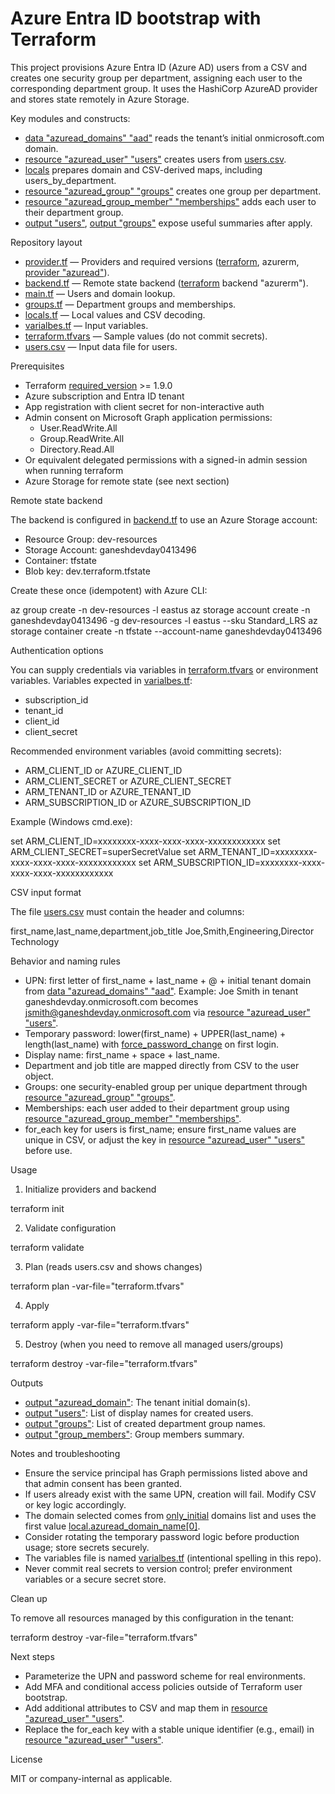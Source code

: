 # Azure Entra ID bootstrap with Terraform

This project provisions Azure Entra ID (Azure AD) users from a CSV and creates one security group per department, assigning each user to the corresponding department group. It uses the HashiCorp AzureAD provider and stores state remotely in Azure Storage.

Key modules and constructs:
- [data "azuread_domains" "aad"](main.tf:1) reads the tenant’s initial onmicrosoft.com domain.
- [resource "azuread_user" "users"](main.tf:5) creates users from [users.csv](users.csv).
- [locals](locals.tf:1) prepares domain and CSV-derived maps, including users_by_department.
- [resource "azuread_group" "groups"](groups.tf:1) creates one group per department.
- [resource "azuread_group_member" "memberships"](groups.tf:10) adds each user to their department group.
- [output "users"](output.tf:5), [output "groups"](output.tf:9) expose useful summaries after apply.

Repository layout

- [provider.tf](provider.tf) — Providers and required versions ([terraform](provider.tf:1), azurerm, [provider "azuread"](provider.tf:22)).
- [backend.tf](backend.tf) — Remote state backend ([terraform](backend.tf:1) backend "azurerm").
- [main.tf](main.tf) — Users and domain lookup.
- [groups.tf](groups.tf) — Department groups and memberships.
- [locals.tf](locals.tf) — Local values and CSV decoding.
- [varialbes.tf](varialbes.tf) — Input variables.
- [terraform.tfvars](terraform.tfvars) — Sample values (do not commit secrets).
- [users.csv](users.csv) — Input data file for users.

Prerequisites

- Terraform [required_version](provider.tf:9) >= 1.9.0
- Azure subscription and Entra ID tenant
- App registration with client secret for non-interactive auth
- Admin consent on Microsoft Graph application permissions:
  - User.ReadWrite.All
  - Group.ReadWrite.All
  - Directory.Read.All
- Or equivalent delegated permissions with a signed-in admin session when running terraform
- Azure Storage for remote state (see next section)

Remote state backend

The backend is configured in [backend.tf](backend.tf) to use an Azure Storage account:
- Resource Group: dev-resources
- Storage Account: ganeshdevday0413496
- Container: tfstate
- Blob key: dev.terraform.tfstate

Create these once (idempotent) with Azure CLI:

az group create -n dev-resources -l eastus
az storage account create -n ganeshdevday0413496 -g dev-resources -l eastus --sku Standard_LRS
az storage container create -n tfstate --account-name ganeshdevday0413496

Authentication options

You can supply credentials via variables in [terraform.tfvars](terraform.tfvars) or environment variables.
Variables expected in [varialbes.tf](varialbes.tf):
- subscription_id
- tenant_id
- client_id
- client_secret

Recommended environment variables (avoid committing secrets):
- ARM_CLIENT_ID or AZURE_CLIENT_ID
- ARM_CLIENT_SECRET or AZURE_CLIENT_SECRET
- ARM_TENANT_ID or AZURE_TENANT_ID
- ARM_SUBSCRIPTION_ID or AZURE_SUBSCRIPTION_ID

Example (Windows cmd.exe):

set ARM_CLIENT_ID=xxxxxxxx-xxxx-xxxx-xxxx-xxxxxxxxxxxx
set ARM_CLIENT_SECRET=superSecretValue
set ARM_TENANT_ID=xxxxxxxx-xxxx-xxxx-xxxx-xxxxxxxxxxxx
set ARM_SUBSCRIPTION_ID=xxxxxxxx-xxxx-xxxx-xxxx-xxxxxxxxxxxx

CSV input format

The file [users.csv](users.csv) must contain the header and columns:

first_name,last_name,department,job_title
Joe,Smith,Engineering,Director Technology

Behavior and naming rules

- UPN: first letter of first_name + last_name + @ + initial tenant domain from [data "azuread_domains" "aad"](main.tf:1).
  Example: Joe Smith in tenant ganeshdevday.onmicrosoft.com becomes jsmith@ganeshdevday.onmicrosoft.com via [resource "azuread_user" "users"](main.tf:5).
- Temporary password: lower(first_name) + UPPER(last_name) + length(last_name) with [force_password_change](main.tf:17) on first login.
- Display name: first_name + space + last_name.
- Department and job title are mapped directly from CSV to the user object.
- Groups: one security-enabled group per unique department through [resource "azuread_group" "groups"](groups.tf:1).
- Memberships: each user added to their department group using [resource "azuread_group_member" "memberships"](groups.tf:10).
- for_each key for users is first_name; ensure first_name values are unique in CSV, or adjust the key in [resource "azuread_user" "users"](main.tf:6) before use.

Usage

1) Initialize providers and backend

terraform init

2) Validate configuration

terraform validate

3) Plan (reads users.csv and shows changes)

terraform plan -var-file="terraform.tfvars"

4) Apply

terraform apply -var-file="terraform.tfvars"

5) Destroy (when you need to remove all managed users/groups)

terraform destroy -var-file="terraform.tfvars"

Outputs

- [output "azuread_domain"](output.tf:1): The tenant initial domain(s).
- [output "users"](output.tf:5): List of display names for created users.
- [output "groups"](output.tf:9): List of created department group names.
- [output "group_members"](output.tf:13): Group members summary.

Notes and troubleshooting

- Ensure the service principal has Graph permissions listed above and that admin consent has been granted.
- If users already exist with the same UPN, creation will fail. Modify CSV or key logic accordingly.
- The domain selected comes from [only_initial](main.tf:2) domains list and uses the first value [local.azuread_domain_name[0]](locals.tf:2).
- Consider rotating the temporary password logic before production usage; store secrets securely.
- The variables file is named [varialbes.tf](varialbes.tf) (intentional spelling in this repo).
- Never commit real secrets to version control; prefer environment variables or a secure secret store.

Clean up

To remove all resources managed by this configuration in the tenant:

terraform destroy -var-file="terraform.tfvars"

Next steps

- Parameterize the UPN and password scheme for real environments.
- Add MFA and conditional access policies outside of Terraform user bootstrap.
- Add additional attributes to CSV and map them in [resource "azuread_user" "users"](main.tf:21).
- Replace the for_each key with a stable unique identifier (e.g., email) in [resource "azuread_user" "users"](main.tf:6).

License

MIT or company-internal as applicable.